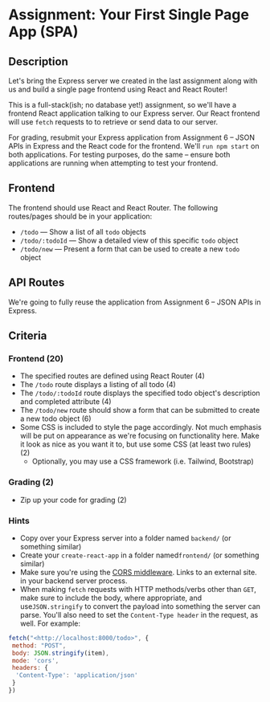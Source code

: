 # Assignment: Your First Single Page App (SPA)

## Description

Let's bring the Express server we created in the last assignment along with us and build a single page frontend using React and React Router!

This is a full-stack(ish; no database yet!) assignment, so we'll have a frontend React application talking to our Express server. Our React frontend will use ```fetch``` requests to to retrieve or send data to our server.

For grading, resubmit your Express application from Assignment 6 – JSON APIs in Express and the React code for the frontend. We'll ```run npm start``` on both applications. For testing purposes, do the same – ensure both applications are running when attempting to test your frontend.

## Frontend

The frontend should use React and React Router. The following routes/pages should be in your application:

- ```/todo``` — Show a list of all ```todo``` objects
- ```/todo/:todoId``` — Show a detailed view of this specific ```todo``` object
- ```/todo/new``` — Present a form that can be used to create a new ```todo``` object

## API Routes

We're going to fully reuse the application from Assignment 6 – JSON APIs in Express.

## Criteria

### Frontend (20)

- The specified routes are defined using React Router (4)
- The ```/todo``` route displays a listing of all todo (4)
- The ```/todo/:todoId``` route displays the specified todo object's description and completed attribute (4)
- The ```/todo/new``` route should show a form that can be submitted to create a new todo object (6)
- Some CSS is included to style the page accordingly. Not much emphasis will be put on appearance as we're focusing on functionality here. Make it look as nice as you want it to, but use some CSS (at least two rules) (2)
  - Optionally, you may use a CSS framework (i.e. Tailwind, Bootstrap)

### Grading (2)

- Zip up your code for grading (2)

### Hints

- Copy over your Express server into a folder named ```backend/``` (or something similar)
- Create your ```create-react-app``` in a folder named```frontend/``` (or something similar)
- Make sure you're using the [CORS middleware](https://expressjs.com/en/resources/middleware/cors.html). Links to an external site. in your backend server process.
- When making ```fetch``` requests with HTTP methods/verbs other than ```GET```, make sure to include the body, where appropriate, and use```JSON.stringify``` to convert the payload into something the server can parse. You'll also need to set the ```Content-Type header``` in the request, as well. For example:

```js
fetch("<http://localhost:8000/todo>", {
 method: "POST",
 body: JSON.stringify(item),
 mode: 'cors',
 headers: {
  'Content-Type': 'application/json'
 }
})
```
